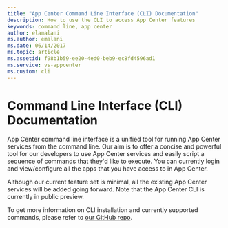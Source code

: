 ```yaml
---
title: "App Center Command Line Interface (CLI) Documentation"
description: How to use the CLI to access App Center features
keywords: command line, app center
author: elamalani
ms.author: emalani
ms.date: 06/14/2017
ms.topic: article
ms.assetid: f98b1b59-ee20-4ed0-beb9-ec8fd4596ad1
ms.service: vs-appcenter
ms.custom: cli
---
```


# Command Line Interface (CLI) Documentation

App Center command line interface is a unified tool for running App Center services from the command line. Our aim is to offer a concise and powerful tool for our developers to use App Center services and easily script a sequence of commands that they'd like to execute. You can currently login and view/configure all the apps that you have access to in App Center.

Although our current feature set is minimal, all the existing App Center services will be added going forward. Note that the App Center CLI is currently in public preview.

To get more information on CLI installation and currently supported commands, please refer to [our GitHub repo](https://github.com/Microsoft/mobile-center-cli).
